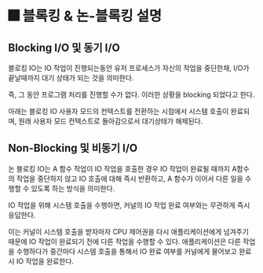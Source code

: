 # 🎆 블록킹 & 논-블록킹 설명

## Blocking I/O 및 동기 I/O

블로킹 IO는 IO 작업이 진행되는동안 유저 프로세스가 자신의 작업을 중단한채, I/O가 끝날때까지 대기 상태가 되는 것을 의미한다.

즉, 그 동안 프로그램 처리를 진행할 수가 없다. 이러한 상황을 blocking 되었다고 한다.

아래는 블로킹 IO 사용자 모드의 컨텍스트를 전환하는 시점에서 시스템 호출이 완료되며, 원래 사용자 모드 컨텍스트로 돌아감으로서 대기상태가 해제된다.


## Non-Blocking 및 비동기 I/O

논 블로킹 IO는 A 함수 작업이 IO 작업을 호출한 경우 IO 작업이 완료될 때까지 A함수의 작업을 중단하지 않고 IO 호출에 대해 즉시 반환하고, A 함수가 이어서 다른 일을 수행할 수 있도록 하는 방식을 의미한다.

IO 작업을 위해 시스템 호출을 수행하면, 커널의 IO 작업 완료 여부와는 무관하게 즉시 응답한다.

이는 커널이 시스템 호출을 받자마자 CPU 제어권을 다시 애플리케이션에게 넘겨주기 때문에 IO 작업이 완료되기 전에 다른 작업을 수행할 수 있다. 애플리케이션은 다른 작업을 수행하다가 중간마다 시스템 호출을 통해서 IO 완료 여부를 커널에게 물어보고 완료 시 IO 작업을 완료한다.
